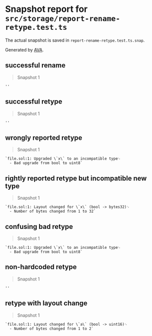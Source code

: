 # Snapshot report for `src/storage/report-rename-retype.test.ts`

The actual snapshot is saved in `report-rename-retype.test.ts.snap`.

Generated by [AVA](https://avajs.dev).

## successful rename

> Snapshot 1

    ''

## successful retype

> Snapshot 1

    ''

## wrongly reported retype

> Snapshot 1

    `file.sol:1: Upgraded \`x\` to an incompatible type␊
      - Bad upgrade from bool to uint8`

## rightly reported retype but incompatible new type

> Snapshot 1

    `file.sol:1: Layout changed for \`x\` (bool -> bytes32)␊
      - Number of bytes changed from 1 to 32`

## confusing bad retype

> Snapshot 1

    `file.sol:1: Upgraded \`x\` to an incompatible type␊
      - Bad upgrade from bool to uint8`

## non-hardcoded retype

> Snapshot 1

    ''

## retype with layout change

> Snapshot 1

    `file.sol:1: Layout changed for \`a\` (bool -> uint16)␊
      - Number of bytes changed from 1 to 2`
